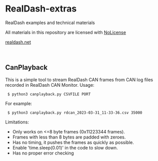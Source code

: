 # **RealDash-extras**

RealDash examples and technical materials

All materials in this repository are licensed with [NoLicense](https://github.com/janimm/RealDash/blob/master/LICENSE)

[realdash.net](https://www.realdash.net)

&nbsp;
## **CanPlayback**

This is a simple tool to stream RealDash CAN frames from CAN log files recorded in RealDash CAN Monitor. Usage:

     $ python3 canplayback.py CSVFILE PORT

For example:

     $ python3 canplayback.py rdcan_2023-03-31_11-33-36.csv 35000

Limitations:

- Only works on <=8 byte frames (0x11223344 frames).
- Frames with less than 8 bytes are padded with zeroes.
- Has no timing, it pushes the frames as quickly as possible.
- Enable 'time.sleep(0.01)' in the code to slow down.
- Has no proper error checking

&nbsp;
